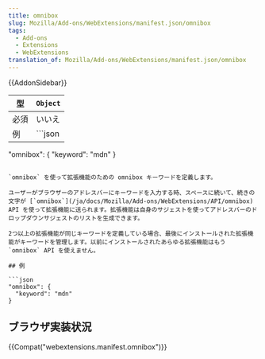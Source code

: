 ```yaml
---
title: omnibox
slug: Mozilla/Add-ons/WebExtensions/manifest.json/omnibox
tags:
  - Add-ons
  - Extensions
  - WebExtensions
translation_of: Mozilla/Add-ons/WebExtensions/manifest.json/omnibox
---
```

{{AddonSidebar}}

| 型   | `Object` |
| ---- | -------- |
| 必須 | いいえ   |
| 例   | ```json  |

"omnibox": { "keyword": "mdn" }

````|

`omnibox` を使って拡張機能のための omnibox キーワードを定義します。

ユーザーがブラウザーのアドレスバーにキーワードを入力する時、スペースに続いて、続きの文字が [`omnibox`](/ja/docs/Mozilla/Add-ons/WebExtensions/API/omnibox) API を使って拡張機能に送られます。拡張機能は自身のサジェストを使ってアドレスバーのドロップダウンサジェストのリストを生成できます。

2つ以上の拡張機能が同じキーワードを定義している場合、最後にインストールされた拡張機能がキーワードを管理します。以前にインストールされたあらゆる拡張機能はもう `omnibox` API を使えません。

## 例

```json
"omnibox": {
  "keyword": "mdn"
}
````

## ブラウザ実装状況

{{Compat("webextensions.manifest.omnibox")}}
